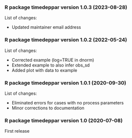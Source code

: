 ### R package timedeppar version 1.0.3 (2023-08-28)

List of changes:

- Updated maintainer email address


### R package timedeppar version 1.0.2 (2022-05-24)

List of changes:

- Corrected example (log=TRUE in dnorm)
- Extended example to also infer obs_sd
- Added plot with data to example


### R package timedeppar version 1.0.1 (2020-09-30)

List of changes:

- Eliminated errors for cases with no process parameters
- Minor corrections to documentation


### R package timedeppar version 1.0 (2020-07-08)

First release